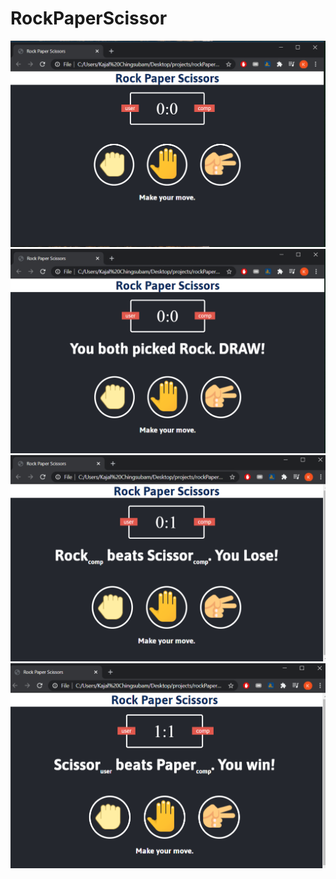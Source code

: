 # RockPaperScissor

![Alt Text](images/1.PNG) 
![Alt Text](images/2.PNG)
![Alt Text](images/3.PNG)
![Alt Text](images/4.PNG)
